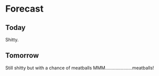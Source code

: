# Forecast

## Today

Shitty.

## Tomorrow

Still shitty but with a chance of meatballs
MMM.....................meatballs!